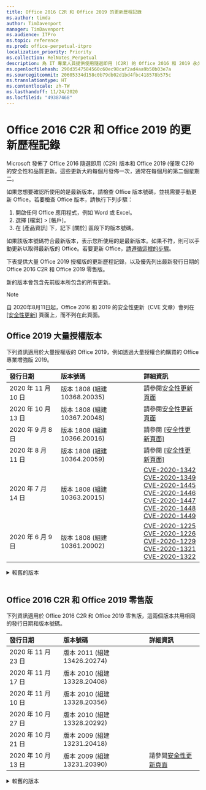 ```yaml
---
title: Office 2016 C2R 和 Office 2019 的更新歷程記錄
ms.author: timda
author: TimDavenport
manager: TimDavenport
ms.audience: ITPro
ms.topic: reference
ms.prod: office-perpetual-itpro
localization_priority: Priority
ms.collection: RelNotes_Perpetual
description: 為 IT 專業人員提供使用隨選即用 (C2R) 的 Office 2016 和 2019 永久版本的更新歷程記錄
ms.openlocfilehash: 290d3547584560c60ec98caf2ad4aa9b50b03e7a
ms.sourcegitcommit: 20605334d158c0b79db02d1bd4fbc418578b575c
ms.translationtype: HT
ms.contentlocale: zh-TW
ms.lasthandoff: 11/24/2020
ms.locfileid: "49387468"
---
```

# <a name="update-history-for-office-2016-c2r-and-office-2019"></a>Office 2016 C2R 和 Office 2019 的更新歷程記錄

Microsoft 發佈了 Office 2016 隨選即用 (C2R) 版本和 Office 2019 (僅限 C2R) 的安全性和品質更新。這些更新大約每個月發佈一次，通常在每個月的第二個星期二。

如果您想要確認所使用的是最新版本，請檢查 Office 版本號碼，並視需要手動更新 Office。若要檢查 Office 版本，請執行下列步驟：

  1.    開啟任何 Office 應用程式，例如 Word 或 Excel。
  2.    選擇 [檔案] > [帳戶]。
  3.    在 [產品資訊] 下，記下 [關於] 區段下的版本號碼。

如果該版本號碼符合最新版本，表示您所使用的是最新版本。如果不符，則可以手動更新以取得最新版的 Office。若要更新 Office，[請遵循這裡的步驟](https://support.office.com/article/2ab296f3-7f03-43a2-8e50-46de917611c5)。


下表提供大量 Office 2019 授權版的更新歷程記錄，以及優先列出最新發行日期的 Office 2016 C2R 和 Office 2019 零售版。

新的版本會包含先前版本所包含的所有更新。


 > [!NOTE]
> 自 2020年8月11日起，Office 2016 和 2019 的安全性更新（CVE 文章）會列在 [[安全性更新]](https://docs.microsoft.com/officeupdates/microsoft365-apps-security-updates) 頁面上，而不列在此頁面。 


## <a name="volume-licensed-versions-of-office-2019"></a>Office 2019 大量授權版本
下列資訊適用於大量授權版的 Office 2019，例如透過大量授權合約購買的 Office 專業增強版 2019。

[//]: # (DO NOT REMOVE VL TABLE START)


|**發行日期**|**版本號碼**|**詳細資訊**|
|:-----|:-----|:-----|
|2020 年 11 月 10 日|版本 1808 (組建 10368.20035)| 請參閱[安全性更新頁面](https://docs.microsoft.com/officeupdates/microsoft365-apps-security-updates) |
|2020 年 10 月 13 日|版本 1808 (組建 10367.20048)|請參閱[安全性更新頁面](https://docs.microsoft.com/officeupdates/microsoft365-apps-security-updates)  |
|2020 年 9 月 8 日|版本 1808 (組建 10366.20016)|請參閱 [[安全性更新頁面]](https://docs.microsoft.com/officeupdates/microsoft365-apps-security-updates) |
|2020 年 8 月 11 日|版本 1808 (組建 10364.20059)|請參閱 [[安全性更新頁面]](https://docs.microsoft.com/officeupdates/microsoft365-apps-security-updates) |
|2020 年 7 月 14 日   |版本 1808 (組建 10363.20015)  |[CVE-2020-1342](https://portal.msrc.microsoft.com/en-US/security-guidance/advisory/CVE-2020-1342) <br/>[CVE-2020-1349](https://portal.msrc.microsoft.com/en-US/security-guidance/advisory/CVE-2020-1349) <br/>[CVE-2020-1445](https://portal.msrc.microsoft.com/en-US/security-guidance/advisory/CVE-2020-1445) <br/>[CVE-2020-1446](https://portal.msrc.microsoft.com/en-US/security-guidance/advisory/CVE-2020-1446) <br/>[CVE-2020-1447](https://portal.msrc.microsoft.com/en-US/security-guidance/advisory/CVE-2020-1447) <br/>[CVE-2020-1448](https://portal.msrc.microsoft.com/en-US/security-guidance/advisory/CVE-2020-1448) <br/>[CVE-2020-1449](https://portal.msrc.microsoft.com/en-US/security-guidance/advisory/CVE-2020-1449) <br/>|
|2020 年 6 月 9 日   |版本 1808 (組建 10361.20002)  |[CVE-2020-1225](https://portal.msrc.microsoft.com/en-US/security-guidance/advisory/CVE-2020-1225) <br/> [CVE-2020-1226](https://portal.msrc.microsoft.com/en-US/security-guidance/advisory/CVE-2020-1226) <br/>[CVE-2020-1229](https://portal.msrc.microsoft.com/en-US/security-guidance/advisory/CVE-2020-1229) <br/>[CVE-2020-1321](https://portal.msrc.microsoft.com/en-US/security-guidance/advisory/CVE-2020-1321) <br/>[CVE-2020-1322](https://portal.msrc.microsoft.com/en-US/security-guidance/advisory/CVE-2020-1322) <br/>|


[//]: # (DO NOT REMOVE VL TABLE END)

<details>
<summary>較舊的版本</summary>
 

[//]: # (DO NOT REMOVE VL OLD TABLE START)


|**發行日期**|**版本號碼**|**詳細資訊**|
|:-----|:-----|:-----|
|2020 年 5 月 12 日   |版本 1808 (組建 10359.20023)  |[CVE-2020-0901](https://portal.msrc.microsoft.com/en-US/security-guidance/advisory/CVE-2020-0901) <br/> |
|2020 年 4 月 14 日   |版本 1808 (組建 10358.20061)  |[CVE-2020-0760](https://portal.msrc.microsoft.com/en-US/security-guidance/advisory/CVE-2020-0760) <br/> [CVE-2020-0906](https://portal.msrc.microsoft.com/en-US/security-guidance/advisory/CVE-2020-0906) <br/> [CVE-2020-0961](https://portal.msrc.microsoft.com/en-US/security-guidance/advisory/CVE-2020-0961) <br/> [CVE-2020-0980](https://portal.msrc.microsoft.com/en-US/security-guidance/advisory/CVE-2020-0980) <br/>[CVE-2020-0991](https://portal.msrc.microsoft.com/en-US/security-guidance/advisory/CVE-2020-0991) <br/> |
|2020 年 3 月 10 日   |版本 1808 (組建 10357.20081)  |[CVE-2020-0850](https://portal.msrc.microsoft.com/en-US/security-guidance/advisory/CVE-2020-0850) <br/> [CVE-2020-0852](https://portal.msrc.microsoft.com/en-US/security-guidance/advisory/CVE-2020-0852) <br/> [CVE-2020-0892](https://portal.msrc.microsoft.com/en-US/security-guidance/advisory/CVE-2020-0892) <br/>  |
|2020 年 2 月 11 日   |版本 1808 (組建 10356.20006)  |[CVE-2020-0696](https://portal.msrc.microsoft.com/en-us/security-guidance/advisory/CVE-2020-0696) <br/> [CVE-2020-0759](https://portal.msrc.microsoft.com/en-US/security-guidance/advisory/CVE-2020-0759) <br/>  |


[//]: # (DO NOT REMOVE VL OLD TABLE END)

</details>


<br/>

## <a name="retail-versions-of-office-2016-c2r-and-office-2019"></a>Office 2016 C2R 和 Office 2019 零售版
下列資訊適用於 Office 2016 C2R 和 Office 2019 零售版，這兩個版本共用相同的發行日期和版本號碼。

[//]: # (DO NOT REMOVE RETAIL TABLE START)


|**發行日期**|**版本號碼**|**詳細資訊**|
|:-----|:-----|:-----|
|2020 年 11 月 23 日|版本 2011 (組建 13426.20274)| |
|2020 年 11 月 17 日|版本 2010 (組建 13328.20408)| |
|2020 年 11 月 10 日|版本 2010 (組建 13328.20356)| |
|2020 年 10 月 27 日|版本 2010 (組建 13328.20292)| |
|2020 年 10 月 21 日|版本 2009 (組建 13231.20418)| |
|2020 年 10 月 13 日|版本 2009 (組建 13231.20390)|請參閱[安全性更新頁面](https://docs.microsoft.com/officeupdates/microsoft365-apps-security-updates)  |


[//]: # (DO NOT REMOVE RETAIL TABLE END)

<details>
<summary>較舊的版本</summary>
 

[//]: # (DO NOT REMOVE RETAIL OLD TABLE START)


|**發行日期**|**版本號碼**|**詳細資訊**|
|:-----|:-----|:-----|
|2020 年 10 月 8 日|版本 2009 (組建 13231.20368)| |
|2020 年 9 月 28 日|版本 2009 (組建 13231.20262)| |
|2020 年 9 月 22 日|版本 2008 (組建 13127.20508)| |
|2020 年 9 月 9 日|版本 2008 (組建 13127.20408)|請參閱[安全性更新頁面](https://docs.microsoft.com/officeupdates/microsoft365-apps-security-updates) |
|2020 年 8 月 31 日|版本 2008 (組建 13127.20296)| |
|2020 年 8 月 25 日|版本 2007 (組建 13029.20460)| |
|2020 年 8 月 11 日|版本 2007 (組建 13029.20344)|請參閱 [[安全性更新頁面]](https://docs.microsoft.com/officeupdates/microsoft365-apps-security-updates) |
|2020 年 7 月 30 日|版本 2007 (組建 13029.20308)  |各種錯誤和效能修正。  <br/>  |
|2020 年 7 月 28 日|版本 2006 (組建 13001.20498)  |各種錯誤和效能修正。  <br/>  |
|2020 年 7 月 14 日|版本 2006 (組建13001.20384)  |[CVE-2020-1342](https://portal.msrc.microsoft.com/en-US/security-guidance/advisory/CVE-2020-1342) <br/>[CVE-2020-1349](https://portal.msrc.microsoft.com/en-US/security-guidance/advisory/CVE-2020-1349) <br/>[CVE-2020-1445](https://portal.msrc.microsoft.com/en-US/security-guidance/advisory/CVE-2020-1445) <br/>[CVE-2020-1446](https://portal.msrc.microsoft.com/en-US/security-guidance/advisory/CVE-2020-1446) <br/>[CVE-2020-1447](https://portal.msrc.microsoft.com/en-US/security-guidance/advisory/CVE-2020-1447) <br/>[CVE-2020-1449](https://portal.msrc.microsoft.com/en-US/security-guidance/advisory/CVE-2020-1449) <br/>[CVE-2020-1458](https://portal.msrc.microsoft.com/en-US/security-guidance/advisory/CVE-2020-1458) <br/>|
|2020 年 6 月 30 日|版本 2006 (組建 13001.20266)  |各種錯誤和效能修正。  <br/>  |
|2020 年 6 月 24 日|版本 2005 (組建 12827.20470)  |各種錯誤和效能修正。  <br/>  |
|2020 年 6 月 9 日|版本 2005 (組建 12827.20336)  |[CVE-2020-1225](https://portal.msrc.microsoft.com/en-US/security-guidance/advisory/CVE-2020-1225)  <br/> [CVE-2020-1226](https://portal.msrc.microsoft.com/en-US/security-guidance/advisory/CVE-2020-1226)  <br/> [CVE-2020-1229](https://portal.msrc.microsoft.com/en-US/security-guidance/advisory/CVE-2020-1229)  <br/> [CVE-2020-1321](https://portal.msrc.microsoft.com/en-US/security-guidance/advisory/CVE-2020-1321)  <br/> [CVE-2020-1322](https://portal.msrc.microsoft.com/en-US/security-guidance/advisory/CVE-2020-1322)  <br/>|
|2020 年 6 月 2 日|版本 2005 (組建 12827.20268)  |各種錯誤和效能修正。  <br/>  |
|2020 年 5 月 21 日|版本 2004 (組建 12730.20352)  |各種錯誤和效能修正。  <br/>  |
|2020 年 5 月 12 日|版本 2004 (組建 12730.20270)  |[CVE-2020-0901](https://portal.msrc.microsoft.com/en-US/security-guidance/advisory/CVE-2020-0901)  <br/>  |
|2020 年 5 月 4 日|版本 2004 (組建 12730.20250)  |[連結](https://support.microsoft.com/office/excel-word-powerpoint-file-becomes-corrupt-when-opening-a-file-that-contains-a-vba-project-or-after-enabling-a-macro-in-an-open-file-ad6ee6ca-db23-4614-a403-282821eb99f6?ui=en-us&rs=en-us&ad=us)<br/>  |
|2020 年 4 月 29 日|版本 2004 (組建 12730.20236)  |各種錯誤和效能修正。 <br/>  |
|2020 年 4 月 15 日|版本 2003 (組建 12624.20466)  |各種錯誤和效能修正。 <br/>  |
|2020 年 4 月 14 日|版本 2003 (組建 12624.20442)  |[CVE-2020-0760](https://portal.msrc.microsoft.com/en-US/security-guidance/advisory/CVE-2020-0760) <br/> [CVE-2020-0906](https://portal.msrc.microsoft.com/en-US/security-guidance/advisory/CVE-2020-0906) <br/> [CVE-2020-0961](https://portal.msrc.microsoft.com/en-US/security-guidance/advisory/CVE-2020-0961) <br/> [CVE-2020-0979](https://portal.msrc.microsoft.com/en-US/security-guidance/advisory/CVE-2020-0979) <br/> [CVE-2020-0980](https://portal.msrc.microsoft.com/en-US/security-guidance/advisory/CVE-2020-0980) <br/>[CVE-2020-0991](https://portal.msrc.microsoft.com/en-US/security-guidance/advisory/CVE-2020-0991) <br/> |
|2020 年 3 月 31 日|版本 2003 (組建 12624.20382)  |各種錯誤和效能修正。 <br/>  |
|2020 年 3 月 25 日|版本 2003 (組建 12624.20320)  |各種錯誤和效能修正。 <br/>  |
|2020 年 3 月 10 日|版本 2002 (組建 12527.20278)  |[CVE-2020-0850](https://portal.msrc.microsoft.com/en-US/security-guidance/advisory/CVE-2020-0850) <br/> [CVE-2020-0851](https://portal.msrc.microsoft.com/en-US/security-guidance/advisory/CVE-2020-0851) <br/> [CVE-2020-0855](https://portal.msrc.microsoft.com/en-US/security-guidance/advisory/CVE-2020-0855) <br/> [CVE-2020-0892](https://portal.msrc.microsoft.com/en-US/security-guidance/advisory/CVE-2020-0892) <br/>  |
|2020 年 3 月 1 日   |版本 2002 (組建 12527.20242)  |解決導致協力廠商應用程式無法從 Outlook 傳送電子郵件的問題。 <br/>  |


[//]: # (DO NOT REMOVE RETAIL OLD TABLE END)


</details>






